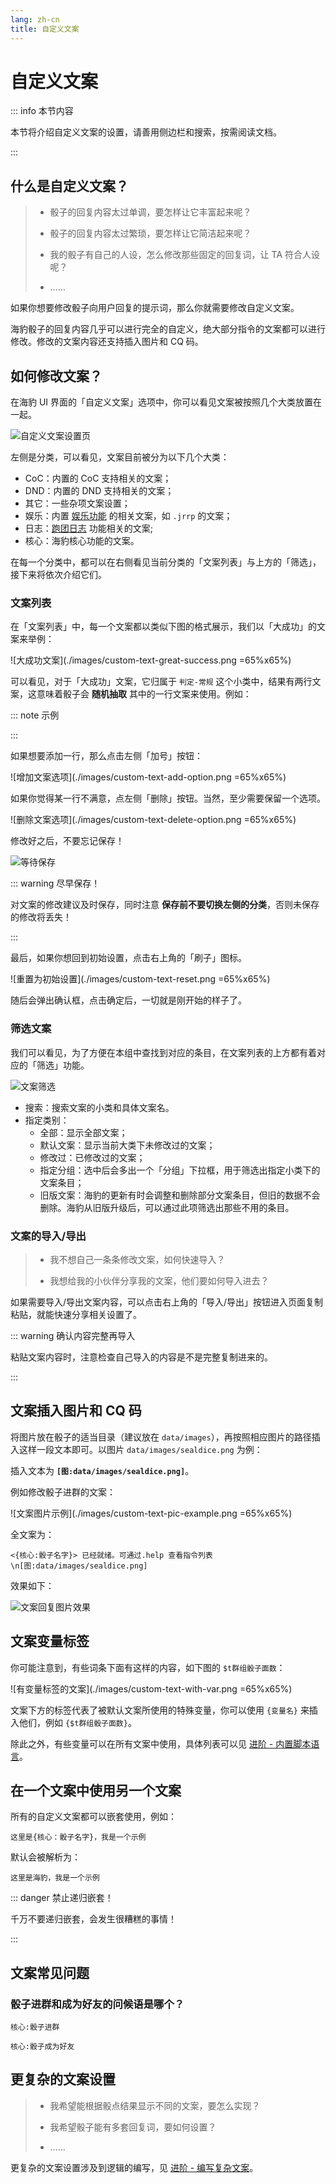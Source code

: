 ```yaml
---
lang: zh-cn
title: 自定义文案
---
```


# 自定义文案

::: info 本节内容

本节将介绍自定义文案的设置，请善用侧边栏和搜索，按需阅读文档。

:::

## 什么是自定义文案？

> - 骰子的回复内容太过单调，要怎样让它丰富起来呢？
> 
> - 骰子的回复内容太过繁琐，要怎样让它简洁起来呢？
> 
> - 我的骰子有自己的人设，怎么修改那些固定的回复词，让 TA 符合人设呢？
> 
> - ……

如果你想要修改骰子向用户回复的提示词，那么你就需要修改自定义文案。

海豹骰子的回复内容几乎可以进行完全的自定义，绝大部分指令的文案都可以进行修改。修改的文案内容还支持插入图片和 CQ 码。

## 如何修改文案？

在海豹 UI 界面的「自定义文案」选项中，你可以看见文案被按照几个大类放置在一起。

![自定义文案设置页](./images/custom-text-main.png)

左侧是分类，可以看见，文案目前被分为以下几个大类：

- CoC：内置的 CoC 支持相关的文案；
- DND：内置的 DND 支持相关的文案；
- 其它：一些杂项文案设置；
- 娱乐：内置 [娱乐功能](../use/fun.md) 的相关文案，如 `.jrrp` 的文案；
- 日志：[跑团日志](../use/log.md) 功能相关的文案;
- 核心：海豹核心功能的文案。

在每一个分类中，都可以在右侧看见当前分类的「文案列表」与上方的「筛选」，接下来将依次介绍它们。

### 文案列表

在「文案列表」中，每一个文案都以类似下图的格式展示，我们以「大成功」的文案来举例：

![大成功文案](./images/custom-text-great-success.png =65%x65%)

可以看见，对于「大成功」文案，它归属于 `判定-常规` 这个小类中，结果有两行文案，这意味着骰子会 **随机抽取** 其中的一行文案来使用。例如：

::: note 示例

<ChatBox :messages="[
{content: '.ra 力量', send: true},
{content: '<木落>的力量检定结果为:D100=3/30=([1d100=3]) 大成功！'},
{content: '.ra 力量', send: true},
{content: '<木落>的力量检定结果为:D100=2/30=([1d100=3]) 运气不错，大成功！'}
]"/>

:::

如果想要添加一行，那么点击左侧「加号」按钮：

![增加文案选项](./images/custom-text-add-option.png =65%x65%)

如果你觉得某一行不满意，点左侧「删除」按钮。当然，至少需要保留一个选项。

![删除文案选项](./images/custom-text-delete-option.png =65%x65%)

修改好之后，不要忘记保存！

![等待保存](./images/custom-text-waiting-save.png)

::: warning 尽早保存！

对文案的修改建议及时保存，同时注意 **保存前不要切换左侧的分类**，否则未保存的修改将丢失！

:::

最后，如果你想回到初始设置，点击右上角的「刷子」图标。

![重置为初始设置](./images/custom-text-reset.png =65%x65%)

随后会弹出确认框，点击确定后，一切就是刚开始的样子了。

### 筛选文案

我们可以看见，为了方便在本组中查找到对应的条目，在文案列表的上方都有着对应的「筛选」功能。

![文案筛选](./images/custom-text-filter.png)

- 搜索：搜索文案的小类和具体文案名。
- 指定类别：
  - 全部：显示全部文案；
  - 默认文案：显示当前大类下未修改过的文案；
  - 修改过：已修改过的文案；
  - 指定分组：选中后会多出一个「分组」下拉框，用于筛选出指定小类下的文案条目；
  - 旧版文案：海豹的更新有时会调整和删除部分文案条目，但旧的数据不会删除。海豹从旧版升级后，可以通过此项筛选出那些不用的条目。


### 文案的导入/导出

> - 我不想自己一条条修改文案，如何快速导入？
>
> - 我想给我的小伙伴分享我的文案，他们要如何导入进去？

如果需要导入/导出文案内容，可以点击右上角的「导入/导出」按钮进入页面复制粘贴，就能快速分享相关设置了。

::: warning 确认内容完整再导入

粘贴文案内容时，注意检查自己导入的内容是不是完整复制进来的。

:::


## 文案插入图片和 CQ 码

将图片放在骰子的适当目录（建议放在 `data/images`），再按照相应图片的路径插入这样一段文本即可。以图片 `data/images/sealdice.png` 为例：

插入文本为 **`[图:data/images/sealdice.png]`**。

例如修改骰子进群的文案：

![文案图片示例](./images/custom-text-pic-example.png =65%x65%)

全文案为：

```text
<{核心:骰子名字}> 已经就绪。可通过.help 查看指令列表\n[图:data/images/sealdice.png]
```

效果如下：

![文案回复图片效果](./images/custom-text-pic-show.png)
<!-- 有无可能替换成ChatBox？ -->

## 文案变量标签

你可能注意到，有些词条下面有这样的内容，如下图的 `$t群组骰子面数`：

![有变量标签的文案](./images/custom-text-with-var.png =65%x65%)

文案下方的标签代表了被默认文案所使用的特殊变量，你可以使用 `{变量名}` 来插入他们，例如 `{$t群组骰子面数}`。

除此之外，有些变量可以在所有文案中使用，具体列表可以见 [进阶 - 内置脚本语言](../advanced/script.md#变量)。

## 在一个文案中使用另一个文案

所有的自定义文案都可以嵌套使用，例如：

```text
这里是{核心：骰子名字}，我是一个示例
```

默认会被解析为：

```
这里是海豹，我是一个示例
```

::: danger 禁止递归嵌套！

千万不要递归嵌套，会发生很糟糕的事情！

:::

## 文案常见问题

### 骰子进群和成为好友的问候语是哪个？

`核心:骰子进群`

`核心:骰子成为好友`

## 更复杂的文案设置

> - 我希望能根据骰点结果显示不同的文案，要怎么实现？
>
> - 我希望骰子能有多套回复词，要如何设置？
>
> - ……

更复杂的文案设置涉及到逻辑的编写，见 [进阶 - 编写复杂文案](../advanced/edit_complex_custom_text.md)。